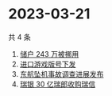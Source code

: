 # 2023-03-21

共 4 条

<!-- BEGIN ZHIHUSEARCH -->
<!-- 最后更新时间 Tue Mar 21 2023 10:28:01 GMT+0800 (China Standard Time) -->
1. [储户 243 万被挪用](https://www.zhihu.com/search?q=储户%20243%20万被挪用)
1. [进口游戏版号下发](https://www.zhihu.com/search?q=进口游戏版号下发)
1. [东航坠机事故调查进展发布](https://www.zhihu.com/search?q=东航坠机事故调查进展发布)
1. [瑞银 30 亿瑞郎收购瑞信](https://www.zhihu.com/search?q=瑞银%2030%20亿瑞郎收购瑞信)
<!-- END ZHIHUSEARCH -->
